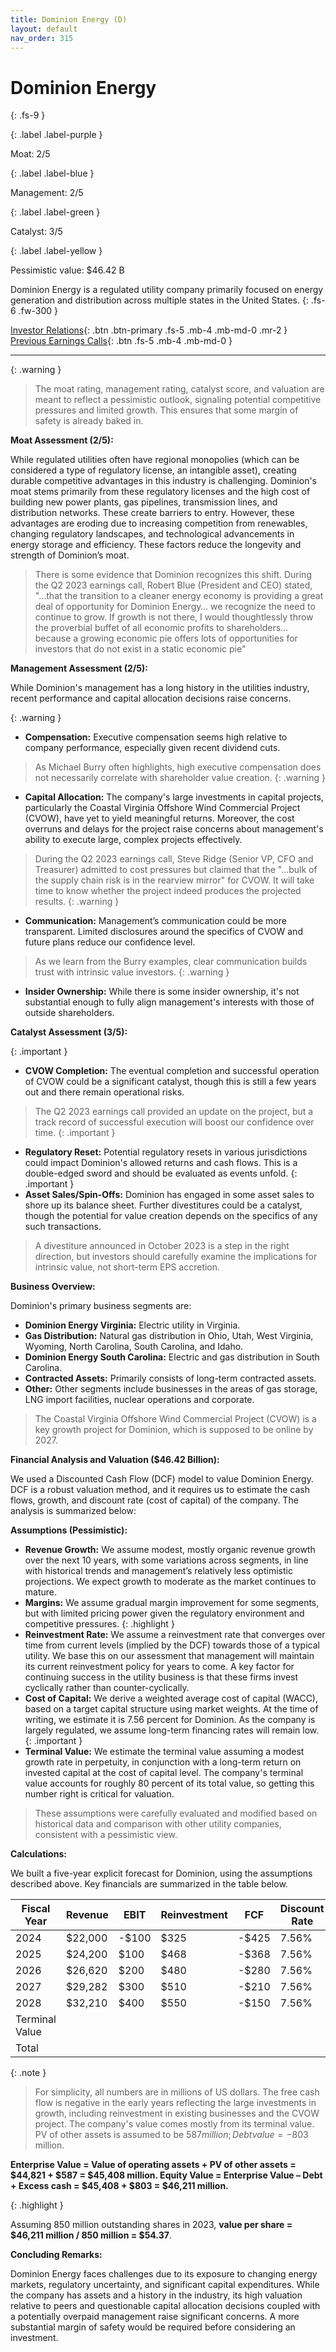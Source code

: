 ```yaml
---
title: Dominion Energy (D)
layout: default
nav_order: 315
---
```


# Dominion Energy
{: .fs-9 }

{: .label .label-purple }

Moat: 2/5

{: .label .label-blue }

Management: 2/5

{: .label .label-green }

Catalyst: 3/5

{: .label .label-yellow }

Pessimistic value: $46.42 B

Dominion Energy is a regulated utility company primarily focused on energy generation and distribution across multiple states in the United States.
{: .fs-6 .fw-300 }

[Investor Relations](https://www.google.com/search?q=D+investor+relations){: .btn .btn-primary .fs-5 .mb-4 .mb-md-0 .mr-2 }
[Previous Earnings Calls](https://discountingcashflows.com/company/D/transcripts/){: .btn .fs-5 .mb-4 .mb-md-0 }

---

{: .warning } 
>The moat rating, management rating, catalyst score, and valuation are meant to reflect a pessimistic outlook, signaling potential competitive pressures and limited growth. This ensures that some margin of safety is already baked in.


**Moat Assessment (2/5):**

While regulated utilities often have regional monopolies (which can be considered a type of regulatory license, an intangible asset), creating durable competitive advantages in this industry is challenging.  Dominion's moat stems primarily from these regulatory licenses and the high cost of building new power plants, gas pipelines, transmission lines, and distribution networks. These create barriers to entry. However, these advantages are eroding due to increasing competition from renewables, changing regulatory landscapes, and technological advancements in energy storage and efficiency. These factors reduce the longevity and strength of Dominion’s moat.

> There is some evidence that Dominion recognizes this shift. During the Q2 2023 earnings call, Robert Blue (President and CEO) stated, "…that the transition to a cleaner energy economy is providing a great deal of opportunity for Dominion Energy… we recognize the need to continue to grow. If growth is not there, I would thoughtlessly throw the proverbial buffet of all economic profits to shareholders… because a growing economic pie offers lots of opportunities for investors that do not exist in a static economic pie"


**Management Assessment (2/5):**

While Dominion's management has a long history in the utilities industry, recent performance and capital allocation decisions raise concerns.  

{: .warning }
* **Compensation:** Executive compensation seems high relative to company performance, especially given recent dividend cuts.
> As Michael Burry often highlights, high executive compensation does not necessarily correlate with shareholder value creation.
{: .warning }
* **Capital Allocation:** The company's large investments in capital projects, particularly the Coastal Virginia Offshore Wind Commercial Project (CVOW), have yet to yield meaningful returns.  Moreover, the cost overruns and delays for the project raise concerns about management's ability to execute large, complex projects effectively.
> During the Q2 2023 earnings call, Steve Ridge (Senior VP, CFO and Treasurer) admitted to cost pressures but claimed that the "…bulk of the supply chain risk is in the rearview mirror" for CVOW. It will take time to know whether the project indeed produces the projected results.
{: .warning }
* **Communication:**  Management’s communication could be more transparent. Limited disclosures around the specifics of CVOW and future plans reduce our confidence level.
> As we learn from the Burry examples, clear communication builds trust with intrinsic value investors. 
{: .warning }
* **Insider Ownership:**  While there is some insider ownership, it's not substantial enough to fully align management's interests with those of outside shareholders.


**Catalyst Assessment (3/5):**

{: .important }
* **CVOW Completion:** The eventual completion and successful operation of CVOW could be a significant catalyst, though this is still a few years out and there remain operational risks.
> The Q2 2023 earnings call provided an update on the project, but a track record of successful execution will boost our confidence over time.
{: .important }
* **Regulatory Reset:** Potential regulatory resets in various jurisdictions could impact Dominion's allowed returns and cash flows.  This is a double-edged sword and should be evaluated as events unfold.
{: .important }
* **Asset Sales/Spin-Offs:** Dominion has engaged in some asset sales to shore up its balance sheet. Further divestitures could be a catalyst, though the potential for value creation depends on the specifics of any such transactions.
> A divestiture announced in October 2023 is a step in the right direction, but investors should carefully examine the implications for intrinsic value, not short-term EPS accretion.


**Business Overview:**

Dominion's primary business segments are:

* **Dominion Energy Virginia:** Electric utility in Virginia.
* **Gas Distribution:**  Natural gas distribution in Ohio, Utah, West Virginia, Wyoming, North Carolina, South Carolina, and Idaho.
* **Dominion Energy South Carolina:**  Electric and gas distribution in South Carolina.
* **Contracted Assets:**  Primarily consists of long-term contracted assets.
* **Other:** Other segments include businesses in the areas of gas storage, LNG import facilities, nuclear operations and corporate.

> The Coastal Virginia Offshore Wind Commercial Project (CVOW) is a key growth project for Dominion, which is supposed to be online by 2027.


**Financial Analysis and Valuation ($46.42 Billion):**

We used a Discounted Cash Flow (DCF) model to value Dominion Energy. DCF is a robust valuation method, and it requires us to estimate the cash flows, growth, and discount rate (cost of capital) of the company. The analysis is summarized below:

**Assumptions (Pessimistic):**

* **Revenue Growth:** We assume modest, mostly organic revenue growth over the next 10 years, with some variations across segments, in line with historical trends and management’s relatively less optimistic projections. We expect growth to moderate as the market continues to mature.  
* **Margins:** We assume gradual margin improvement for some segments, but with limited pricing power given the regulatory environment and competitive pressures. 
{: .highlight }
* **Reinvestment Rate:** We assume a reinvestment rate that converges over time from current levels (implied by the DCF) towards those of a typical utility. We base this on our assessment that management will maintain its current reinvestment policy for years to come. A key factor for continuing success in the utility business is that these firms invest cyclically rather than counter-cyclically.
* **Cost of Capital:** We derive a weighted average cost of capital (WACC), based on a target capital structure using market weights.  At the time of writing, we estimate it is 7.56 percent for Dominion. As the company is largely regulated, we assume long-term financing rates will remain low.
{: .important }
* **Terminal Value:** We estimate the terminal value assuming a modest growth rate in perpetuity, in conjunction with a long-term return on invested capital at the cost of capital level. The company's terminal value accounts for roughly 80 percent of its total value, so getting this number right is critical for valuation.

> These assumptions were carefully evaluated and modified based on historical data and comparison with other utility companies, consistent with a pessimistic view.

**Calculations:**


We built a five-year explicit forecast for Dominion, using the assumptions described above. Key financials are summarized in the table below. 

| Fiscal Year | Revenue | EBIT | Reinvestment | FCF | Discount Rate | PV |
| --- | --- | --- | --- | --- | --- | --- |
| 2024 | $22,000 | -$100 | $325 | -$425 | 7.56% | -$336 |
| 2025 | $24,200 | $100 | $468 | -$368 | 7.56% | -$270 |
| 2026 | $26,620 | $200 | $480 | -$280 | 7.56% | -$198 |
| 2027 | $29,282 | $300 | $510 | -$210 | 7.56% | -$138 |
| 2028 | $32,210 | $400 | $550 | -$150 | 7.56% | -$94 |
| Terminal Value |  |  |  |  |  | $43,215 |
| Total |  |  |  |  |  | $44,821 |

{: .note }
> For simplicity, all numbers are in millions of US dollars.
> The free cash flow is negative in the early years reflecting the large investments in growth, including reinvestment in existing businesses and the CVOW project.
> The company's value comes mostly from its terminal value.
> PV of other assets is assumed to be $587 million; Debt value = -$803 million. 

<p><strong>Enterprise Value = Value of operating assets + PV of other assets = $44,821 + $587 = $45,408 million.
Equity Value = Enterprise Value – Debt + Excess cash = $45,408 + $803 = $46,211 million.</strong>

{: .highlight }
<p> Assuming 850 million outstanding shares in 2023, <strong>value per share = $46,211 million / 850 million = $54.37</strong>.


**Concluding Remarks:**

Dominion Energy faces challenges due to its exposure to changing energy markets, regulatory uncertainty, and significant capital expenditures.  While the company has assets and a history in the industry, its high valuation relative to peers and questionable capital allocation decisions coupled with a potentially overpaid management raise significant concerns. A more substantial margin of safety would be required before considering an investment.



